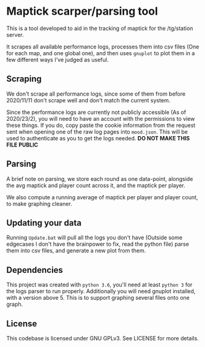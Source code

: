 # Maptick scarper/parsing tool
This is a tool developed to aid in the tracking of maptick for the /tg/station server.

It scrapes all available performance logs, processes them into csv files (One for each map, and one global one), and then uses `gnuplot` to plot them in a few different ways I've judged as useful.

## Scraping

We don't scrape all performance logs, since some of them from before 2020/11/11 don't scrape well and don't match the current system.

Since the performance logs are currently not publicly accessible (As of 2020/23/2), you will need to have an account with the permissions to view these things. If you do, copy paste the cookie information from the request sent when opening one of the raw log pages into `mood.json`. This will be used to authenticate as you to get the logs needed. **DO NOT MAKE THIS FILE PUBLIC**

## Parsing

A brief note on parsing, we store each round as one data-point, alongside the avg maptick and player count across it, and the maptick per player. 

We also compute a running average of maptick per player and player count, to make graphing cleaner.

## Updating your data

Running `Update.bat` will pull all the logs you don't have (Outside some edgecases I don't have the brainpower to fix, read the python file) parse them into csv files, and generate a new plot from them.

## Dependencies

This project was created with `python 3.6`, you'll need at least `python 3` for the logs parser to run properly.
Additionally you will need gnuplot installed, with a version above 5. This is to support graphing several files onto one graph.

## License

This codebase is licensed under GNU GPLv3. See LICENSE for more details.